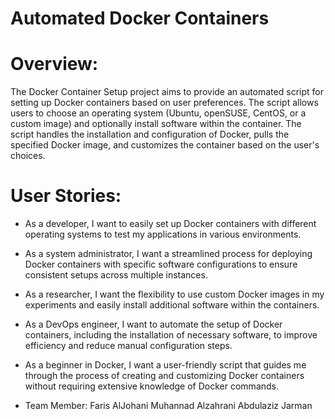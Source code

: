 # Automated Docker Containers


# Overview:
The Docker Container Setup project aims to provide an automated script for setting up Docker containers based on user preferences. The script allows users to choose an operating system (Ubuntu, openSUSE, CentOS, or a custom image) and optionally install software within the container. The script handles the installation and configuration of Docker, pulls the specified Docker image, and customizes the container based on the user's choices.


# User Stories:
- As a developer, I want to easily set up Docker containers with different operating systems to test my applications in various environments.

- As a system administrator, I want a streamlined process for deploying Docker containers with specific software configurations to ensure consistent setups across multiple instances.

- As a researcher, I want the flexibility to use custom Docker images in my experiments and easily install additional software within the containers.

- As a DevOps engineer, I want to automate the setup of Docker containers, including the installation of necessary software, to improve efficiency and reduce manual configuration steps.

- As a beginner in Docker, I want a user-friendly script that guides me through the process of creating and customizing Docker containers without requiring extensive knowledge of Docker commands.

- Team Member:
Faris AlJohani
Muhannad Alzahrani
Abdulaziz Jarman
 
